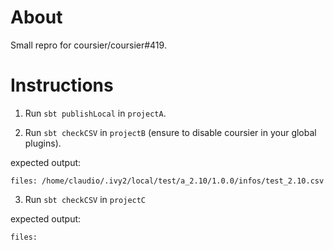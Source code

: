 # About

Small repro for coursier/coursier#419.

# Instructions

1. Run `sbt publishLocal` in `projectA`.

2. Run `sbt checkCSV` in `projectB` (ensure to disable coursier in your global plugins).

expected output:

```
files: /home/claudio/.ivy2/local/test/a_2.10/1.0.0/infos/test_2.10.csv
```

3. Run `sbt checkCSV` in `projectC`

expected output:

```
files:
```
